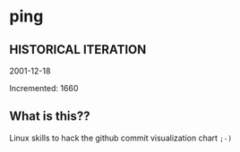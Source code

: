 # ping

## HISTORICAL ITERATION
2001-12-18

Incremented: 1660

## What is this?? 
Linux skills to hack the github commit visualization chart `;-)`
